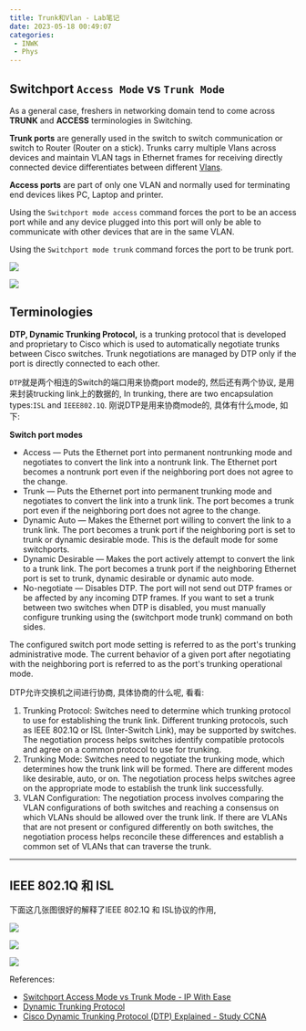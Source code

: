 ```yaml
---
title: Trunk和Vlan - Lab笔记
date: 2023-05-18 00:49:07
categories:
 - INWK
 - Phys
---
```


## Switchport `Access Mode` vs `Trunk Mode`

As a general case, freshers in networking domain tend to come across **TRUNK** and **ACCESS** terminologies in Switching. 

**Trunk ports** are generally used in the switch to switch communication or switch to Router (Router on a stick). Trunks carry multiple Vlans across devices and maintain VLAN tags in Ethernet frames for receiving directly connected device differentiates between different [Vlans](https://ipwithease.com/what-is-vlan-virtual-lan/). 

**Access ports** are part of only one VLAN and normally used for terminating end devices likes PC, Laptop and printer.

Using the `Switchport mode access` command forces the port to be an access port while and any device plugged into this port will only be able to communicate with other devices that are in the same VLAN.

Using the `Switchport mode trunk` command forces the port to be trunk port.

![](d.png)

![](e.png)

## Terminologies

**DTP, Dynamic Trunking Protocol,** is a trunking protocol that is developed and proprietary to Cisco which is used to automatically negotiate trunks between Cisco switches. Trunk negotiations are managed by DTP only if the port is directly connected to each other.

`DTP`就是两个相连的Switch的端口用来协商port mode的, 然后还有两个协议, 是用来封装trucking link上的数据的, In trunking, there are two encapsulation types:`ISL` and `IEEE802.1Q`. 刚说DTP是用来协商mode的, 具体有什么mode, 如下:

**Switch port modes**

- Access — Puts the Ethernet port into permanent nontrunking mode and negotiates to convert the link into a nontrunk link. The Ethernet port becomes a nontrunk port even if the neighboring port does not agree to the change.
- Trunk — Puts the Ethernet port into permanent trunking mode and negotiates to convert the link into a trunk link. The port becomes a trunk port even if the neighboring port does not agree to the change.
- Dynamic Auto — Makes the Ethernet port willing to convert the link to a trunk link. The port becomes a trunk port if the neighboring port is set to trunk or dynamic desirable mode. This is the default mode for some switchports.
- Dynamic Desirable — Makes the port actively attempt to convert the link to a trunk link. The port becomes a trunk port if the neighboring Ethernet port is set to trunk, dynamic desirable or dynamic auto mode.
- No-negotiate — Disables DTP. The port will not send out DTP frames or be affected by any incoming DTP frames. If you want to set a trunk between two switches when DTP is disabled, you must manually configure trunking using the (switchport mode trunk) command on both sides.

The configured switch port mode setting is referred to as the port's trunking administrative mode. The current behavior of a given port after negotiating with the neighboring port is referred to as the port's trunking operational mode.

DTP允许交换机之间进行协商, 具体协商的什么呢, 看看:

1. Trunking Protocol: Switches need to determine which trunking protocol to use for establishing the trunk link. Different trunking protocols, such as IEEE 802.1Q or ISL (Inter-Switch Link), may be supported by switches. The negotiation process helps switches identify compatible protocols and agree on a common protocol to use for trunking.
2. Trunking Mode: Switches need to negotiate the trunking mode, which determines how the trunk link will be formed. There are different modes like desirable, auto, or on. The negotiation process helps switches agree on the appropriate mode to establish the trunk link successfully.
3. VLAN Configuration: The negotiation process involves comparing the VLAN configurations of both switches and reaching a consensus on which VLANs should be allowed over the trunk link. If there are VLANs that are not present or configured differently on both switches, the negotiation process helps reconcile these differences and establish a common set of VLANs that can traverse the trunk.

---

## IEEE 802.1Q 和 ISL

下面这几张图很好的解释了IEEE 802.1Q 和 ISL协议的作用, 

![](a.png)

![](b.png)

![](c.png)

References:

- [Switchport Access Mode vs Trunk Mode - IP With Ease](https://ipwithease.com/switchport-trunk-mode-vs-access-mode/)
- [Dynamic Trunking Protocol](https://en.wikipedia.org/wiki/Dynamic_Trunking_Protocol)
- [Cisco Dynamic Trunking Protocol (DTP) Explained - Study CCNA](https://study-ccna.com/dynamic-trunking-protocol-dtp-cisco/)